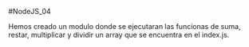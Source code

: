 #NodeJS_04

Hemos creado un modulo donde se ejecutaran las funcionas de suma, restar, multiplicar y dividir un array que se encuentra en el index.js.
